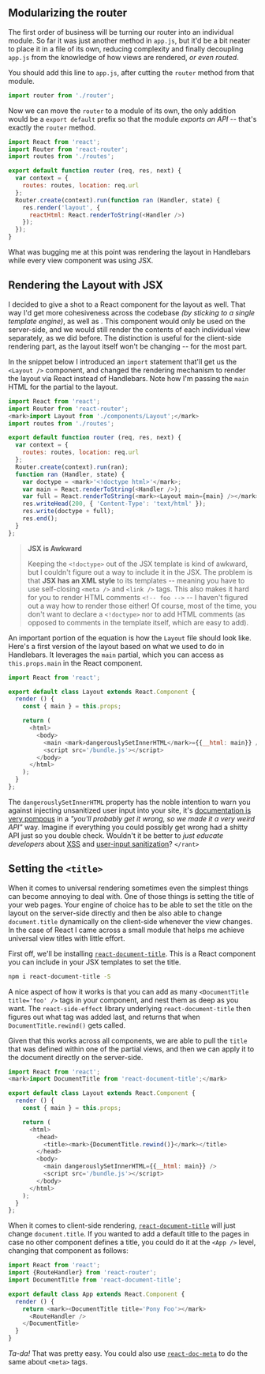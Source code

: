 ## Modularizing the router

The first order of business will be turning our router into an individual module. So far it was just another method in `app.js`, but it'd be a bit neater to place it in a file of its own, reducing complexity and finally decoupling `app.js` from the knowledge of how views are rendered, _or even routed_.

You should add this line to `app.js`, after cutting the `router` method from that module.

```js
import router from './router';
```

Now we can move the `router` to a module of its own, the only addition would be a `export default` prefix so that the module _exports an API_ -- that's exactly the `router` method.

```js
import React from 'react';
import Router from 'react-router';
import routes from './routes';

export default function router (req, res, next) {
  var context = {
    routes: routes, location: req.url
  };
  Router.create(context).run(function ran (Handler, state) {
    res.render('layout', {
      reactHtml: React.renderToString(<Handler />)
    });
  });
}
```

What was bugging me at this point was rendering the layout in Handlebars while every view component was using JSX.

## Rendering the Layout with JSX

I decided to give a shot to a React component for the layout as well. That way I'd get more cohesiveness across the codebase _(by sticking to a single template engine)_, as well as . This component would only be used on the server-side, and we would still render the contents of each individual view separately, as we did before. The distinction is useful for the client-side rendering part, as the layout itself won't be changing -- for the most part.

In the snippet below I introduced an `import` statement that'll get us the `<Layout />` component, and changed the rendering mechanism to render the layout via React instead of Handlebars. Note how I'm passing the `main` HTML for the partial to the layout.

```js
import React from 'react';
import Router from 'react-router';
<mark>import Layout from './components/Layout';</mark>
import routes from './routes';

export default function router (req, res, next) {
  var context = {
    routes: routes, location: req.url
  };
  Router.create(context).run(ran);
  function ran (Handler, state) {
    var doctype = <mark>'<!doctype html>'</mark>;
    var main = React.renderToString(<Handler />);
    var full = React.renderToString(<mark><Layout main={main} /></mark>);
    res.writeHead(200, { 'Content-Type': 'text/html' });
    res.write(doctype + full);
    res.end();
  }
};
```

> **JSX is Awkward**
>
> Keeping the `<!doctype>` out of the JSX template is kind of awkward, but I couldn't figure out a way to include it in the JSX. The problem is that **JSX has an XML style** to its templates -- meaning you have to use self-closing `<meta />` and `<link />` tags. This also makes it hard for you to render HTML comments `<!-- foo -->` -- I haven't figured out a way how to render those either! Of course, most of the time, you don't want to declare a `<!doctype>` nor to add HTML comments (as opposed to comments in the template itself, which are easy to add).

An important portion of the equation is how the `Layout` file should look like. Here's a first version of the layout based on what we used to do in Handlebars. It leverages the `main` partial, which you can access as `this.props.main` in the React component.

```js
import React from 'react';

export default class Layout extends React.Component {
  render () {
    const { main } = this.props;

    return (
      <html>
        <body>
          <main <mark>dangerouslySetInnerHTML</mark>={{__html: main}} />
          <script src='/bundle.js'></script>
        </body>
      </html>
    );
  }
};
```

The `dangerouslySetInnerHTML` property has the noble intention to warn you against injecting unsanitized user input into your site, it's [documentation is very pompous][1] in a _"you'll probably get it wrong, so we made it a very weird API"_ way. Imagine if everything you could possibly get wrong had a shitty API just so you double check. Wouldn't it be better to _just educate developers_ about [XSS][2] and [user-input sanitization][3]? `</rant>`

## Setting the `<title>`

When it comes to universal rendering sometimes even the simplest things can become annoying to deal with. One of those things is setting the title of your web pages. Your engine of choice has to be able to set the title on the layout on the server-side directly and then be also able to change `document.title` dynamically on the client-side whenever the view changes. In the case of React I came across a small module that helps me achieve universal view titles with little effort.

First off, we'll be installing [`react-document-title`][4]. This is a React component you can include in your JSX templates to set the title.

```bash
npm i react-document-title -S
```

A nice aspect of how it works is that you can add as many `<DocumentTitle title='foo' />` tags in your component, and nest them as deep as you want. The `react-side-effect` library underlying `react-document-title` then figures out what tag was added last, and returns that when `DocumentTitle.rewind()` gets called.

Given that this works across all components, we are able to pull the `title` that was defined within one of the partial views, and then we can apply it to the document directly on the server-side.

```js
import React from 'react';
<mark>import DocumentTitle from 'react-document-title';</mark>

export default class Layout extends React.Component {
  render () {
    const { main } = this.props;

    return (
      <html>
        <head>
          <title><mark>{DocumentTitle.rewind()}</mark></title>
        </head>
        <body>
          <main dangerouslySetInnerHTML={{__html: main}} />
          <script src='/bundle.js'></script>
        </body>
      </html>
    );
  }
};
```

When it comes to client-side rendering, [`react-document-title`][4] will just change `document.title`. If you wanted to add a default title to the pages in case no other component defines a title, you could do it at the `<App />` level, changing that component as follows:

```js
import React from 'react';
import {RouteHandler} from 'react-router';
import DocumentTitle from 'react-document-title';

export default class App extends React.Component {
  render () {
    return <mark><DocumentTitle title='Pony Foo'></mark>
      <RouteHandler />
    </DocumentTitle>
  }
}
```

_Ta-da!_ That was pretty easy. You could also use [`react-doc-meta`][5] to do the same about `<meta>` tags.

[1]: https://facebook.github.io/react/tips/dangerously-set-inner-html.html "'Dangerously Set innerHTML' documentation on React's website"
[2]: https://www.owasp.org/index.php/XSS_(Cross_Site_Scripting)_Prevention_Cheat_Sheet "XSS Prevention Cheat Sheet"
[3]: http://www.smashingmagazine.com/2011/01/keeping-web-users-safe-by-sanitizing-input-data/ "Keeping Web Users Safe By Sanitizing Input Data"
[4]: https://github.com/gaearon/react-document-title "gaearon/react-document-title"
[5]: https://github.com/geekyme/react-doc-meta "geekyme/react-doc-meta"
